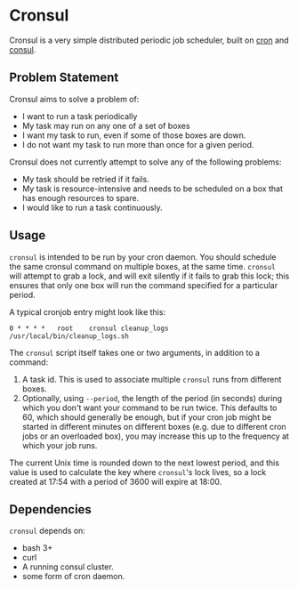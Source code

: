 # Cronsul

Cronsul is a very simple distributed periodic job scheduler, built on
[cron](https://en.wikipedia.org/wiki/Cron) and [consul](https://consul.io/).

## Problem Statement

Cronsul aims to solve a problem of:

 - I want to run a task periodically
 - My task may run on any one of a set of boxes
 - I want my task to run, even if some of those boxes are down.
 - I do not want my task to run more than once for a given period.

Cronsul does not currently attempt to solve any of the following problems:

 - My task should be retried if it fails.
 - My task is resource-intensive and needs to be scheduled on a box that has
   enough resources to spare.
 - I would like to run a task continuously.

## Usage

`cronsul` is intended to be run by your cron daemon. You should schedule the
same cronsul command on multiple boxes, at the same time. `cronsul` will
attempt to grab a lock, and will exit silently if it fails to grab this lock;
this ensures that only one box will run the command specified for a particular
period.

A typical cronjob entry might look like this:

```
0 * * * *   root    cronsul cleanup_logs /usr/local/bin/cleanup_logs.sh
```

The `cronsul` script itself takes one or two arguments, in addition to a command:

1. A task id. This is used to associate multiple `cronsul` runs from different
boxes.
2. Optionally, using `--period`, the length of the period (in seconds) during
which you don't want your command to be run twice. This defaults to 60, which
should generally be enough, but if your cron job might be started in different
minutes on different boxes (e.g. due to different cron jobs or an overloaded
box), you may increase this up to the frequency at which your job runs.

The current Unix time is rounded down to the next lowest period, and this
value is used to calculate the key where `cronsul`'s lock lives, so a lock
created at 17:54 with a period of 3600 will expire at 18:00.

## Dependencies

`cronsul` depends on:

 - bash 3+
 - curl
 - A running consul cluster.
 - some form of cron daemon.
